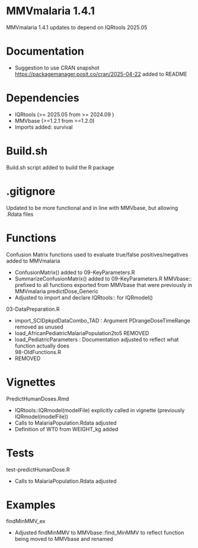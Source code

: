 # MMVmalaria 1.4.1

MMVmalaria 1.4.1 updates to depend on IQRtools 2025.05

# Documentation
* Suggestion to use CRAN snapshot https://packagemanager.posit.co/cran/2025-04-22 added to README

# Dependencies
* IQRtools (>= 2025.05 from >= 2024.09 )
* MMVbase (>=1.2.1 from ==1.2.0)
* Imports added: survival 

# Build.sh 
Build.sh script added to build the R package

# .gitignore
Updated to be more functional and in line with MMVbase, but allowing .Rdata files 

# Functions
Confusion Matrix functions used to evaluate true/false positives/negatives added to MMVmalaria
* ConfusionMatrix() added to 09-KeyParameters.R 
* SummarizeConfusionMatrix() added to 09-KeyParameters.R
MMVbase:: prefixed to all functions exported from MMVbase that were previously in MMVmalaria 
predictDose_Generic
* Adjusted to import and declare IQRtools:: for IQRmodel() 

03-DataPreparation.R 
* import_SCIDpkpdDataCombo_TAD : Argument PDrangeDoseTimeRange removed as unused
* load_AfricanPediatricMalariaPopulation2to5 REMOVED 
* load_PediatricParameters : Documentation adjusted to reflect what function actually does  
98-OldFunctions.R 
* REMOVED
# Vignettes
PredictHumanDoses.Rmd
* IQRtools::IQRmodel(modelFile) explicitly called in vignette (previously IQRmodel(modelFile))
* Calls to MalariaPopulation.Rdata adjusted 
* Definition of WT0 from WEIGHT_kg added 

# Tests
test-predictHumanDose.R
* Calls to MalariaPopulation.Rdata adjusted 

# Examples
findMinMMV_ex
* Adjusted findMinMMV to MMVbase::find_MinMMV to reflect function being moved to MMVbase and renamed 